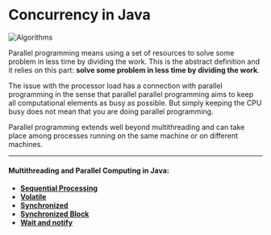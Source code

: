 # Concurrency in Java

![Algorithms](https://img.shields.io/badge/Concurrent-Programming--in--Java-green.svg?longCache=true&style=for-the-badge)

Parallel programming means using a set of resources to solve some problem in less time by dividing the work. This is the abstract definition and it relies on this part: **solve some problem in less time by dividing the work**. 

The issue with the processor load has a connection with parallel programming in the sense that parallel parallel programming aims to keep all computational elements as busy as possible. But simply keeping the CPU busy does not mean that you are doing parallel programming.

Parallel programming extends well beyond multithreading and can take place among processes running on the same machine or on different machines.

------

#### Multithreading and Parallel Computing in Java:

- **[Sequential Processing](https://github.com/jszlenk/Concurrency-in-Java/tree/master/BasicMultithreading/src/SequentialProcessing)**
- **[Volatile](https://github.com/jszlenk/Concurrency-in-Java/tree/master/BasicMultithreading/src/Volatile)**
- **[Synchronized](https://github.com/jszlenk/Concurrency-in-Java/tree/master/BasicMultithreading/src/Synchronized)**
- **[Synchronized Block](https://github.com/jszlenk/Concurrency-in-Java/tree/master/BasicMultithreading/src/SynchronizedBlock)**
- **[Wait and notify](https://github.com/jszlenk/Concurrency-in-Java/tree/master/BasicMultithreading/src/)**

